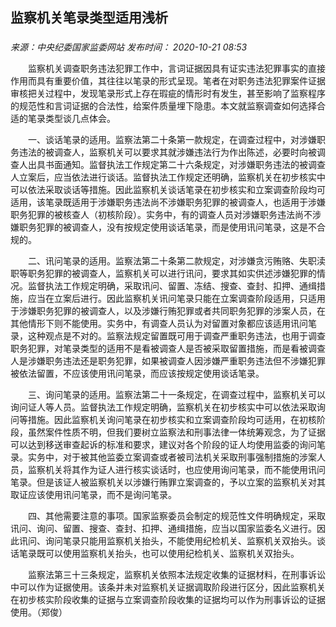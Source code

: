 ## 监察机关笔录类型适用浅析

### 

_来源：中央纪委国家监委网站_ _发布时间： 2020-10-21 08:53_

　　监察机关调查职务违法犯罪工作中，言词证据因具有证实违法犯罪事实的直接作用而具有重要价值，其往往以笔录的形式呈现。笔者在对职务违法犯罪案件证据审核把关过程中，发现笔录形式上存在瑕疵的情形时有发生，甚至影响了监察程序的规范性和言词证据的合法性，给案件质量埋下隐患。本文就监察调查如何选择合适的笔录类型谈几点体会。

　　一、谈话笔录的适用。监察法第二十条第一款规定，在调查过程中，对涉嫌职务违法的被调查人，监察机关可以要求其就涉嫌违法行为作出陈述，必要时向被调查人出具书面通知。监督执法工作规定第二十六条规定，对涉嫌职务违法的被调查人立案后，应当依法进行谈话。监督执法工作规定还明确，监察机关在初步核实中可以依法采取谈话等措施。因此监察机关谈话笔录在初步核实和立案调查阶段均可适用，该笔录既适用于涉嫌职务违法尚不涉嫌职务犯罪的被调查人，也适用于涉嫌职务犯罪的被核查人（初核阶段）。实务中，有的调查人员对涉嫌职务违法尚不涉嫌职务犯罪的被调查人，没有按规定使用谈话笔录，而是使用讯问笔录，这是不合规的。

　　二、讯问笔录的适用。监察法第二十条第二款规定，对涉嫌贪污贿赂、失职渎职等职务犯罪的被调查人，监察机关可以进行讯问，要求其如实供述涉嫌犯罪的情况。监督执法工作规定明确，采取讯问、留置、冻结、搜查、查封、扣押、通缉措施，应当在立案后进行。因此监察机关讯问笔录只能在立案调查阶段适用，只适用于涉嫌职务犯罪的被调查人，以及涉嫌行贿犯罪或者共同职务犯罪的涉案人员，在其他情形下则不能使用。实务中，有调查人员认为对留置对象都应该适用讯问笔录，这种观点是不对的。监察法规定留置既可用于调查严重职务违法，也用于调查职务犯罪，对笔录类型的适用不是看被调查人是否被采取留置措施，而是看被调查人是涉嫌职务违法还是职务犯罪，如果被调查人因涉嫌严重职务违法但不涉嫌犯罪被依法留置，不应该使用讯问笔录，而应该按规定使用谈话笔录。

　　三、询问笔录的适用。监察法第二十一条规定，在调查过程中，监察机关可以询问证人等人员。监督执法工作规定明确，监察机关在初步核实中可以依法采取询问等措施。因此监察机关询问笔录在初步核实和立案调查阶段均可适用，在初核阶段，虽然案件性质不明，但我们要树立监察法和刑事法律一体统筹观念，为了证据可以达到移送审查起诉的标准和要求，建议对各个阶段的证人均使用监委的询问笔录。实务中，对于被其他监委立案调查或者被司法机关采取刑事强制措施的涉案人员，监察机关将其作为证人进行核实谈话时，也应使用询问笔录，而不能使用讯问笔录。但是该证人被监察机关以涉嫌行贿罪立案调查的，予以立案的监察机关对其取证应该使用讯问笔录，而不是询问笔录。

　　四、其他需要注意的事项。国家监察委员会制定的规范性文件明确规定，采取讯问、询问、留置、搜查、查封、扣押、通缉措施，应当以国家监委名义进行。因此讯问、询问笔录只能用监察机关抬头，不能使用纪检机关、监察机关双抬头。谈话笔录既可以使用监察机关抬头，也可以使用纪检机关、监察机关双抬头。

　　监察法第三十三条规定，监察机关依照本法规定收集的证据材料，在刑事诉讼中可以作为证据使用。该条并未对监察机关证据调取阶段进行区分，因此监察机关在初步核实阶段收集的证据与立案调查阶段收集的证据均可以作为刑事诉讼的证据使用。（郑俊）